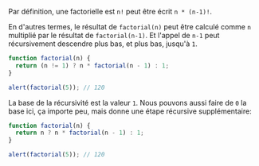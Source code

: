 Par définition, une factorielle est `n!` peut être écrit `n * (n-1)!`.

En d'autres termes, le résultat de `factorial(n)` peut être calculé comme `n` multiplié par le résultat de `factorial(n-1)`. Et l'appel de `n-1` peut récursivement descendre plus bas, et plus bas, jusqu'à `1`.

```js run
function factorial(n) {
  return (n != 1) ? n * factorial(n - 1) : 1;
}

alert(factorial(5)); // 120
```

La base de la récursivité est la valeur `1`. Nous pouvons aussi faire de `0` la base ici, ça importe peu, mais donne une étape récursive supplémentaire:

```js run
function factorial(n) {
  return n ? n * factorial(n - 1) : 1;
}

alert(factorial(5)); // 120
```
